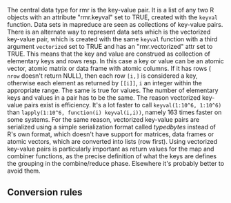 The central data type for rmr is the key-value pair. It is a list of any two R objects with an attribute "rmr.keyval" set to TRUE, created with the `keyval` function. Data sets in mapreduce are seen as collections of key-value pairs. There is an alternate way to represent data sets which is the vectorized key-value pair, which is created with the same `keyval` function with a third argument `vectorized` set to TRUE and has an "rmr.vectorized" attr set to TRUE. This means that the key and value are construed as collection of elementary keys and rows resp. In this case a key or value can be an atomic vector, atomic matrix or data frame with atomic columns. If it has rows ( `nrow` doesn't return NULL), then each row `[i,]` is considered a key, otherwise each element as returned by `[[i]]`, `i` an integer within the appropriate range. The same is true for values. The number of elementary keys and values in a pair has to be the same. The reason vectorized key-value pairs exist is efficiency. It's a lot faster to call `keyval(1:10^6, 1:10^6)` than `lapply(1:10^6, function(i) keyval(i,i))`, namely 163 times faster on some systems. For the same reason, vectorized key-value pairs are serialized using a simple serialization format called *typedbytes* instead of R's own format, which doesn't have support for matrices, data frames or atomic vectors, which are converted into lists (row first). Using vectorized key-value pairs is particularly important as return values for the map  and combiner functions, as the precise definition of what the keys are defines the grouping in the combine/reduce phase. Elsewhere it's probably better to avoid them.

## Conversion rules

